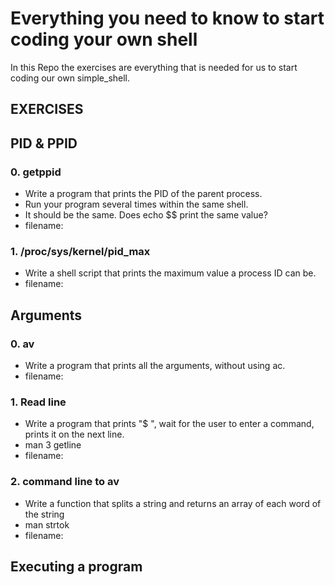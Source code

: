 # Everything you need to know to start coding your own shell

In this Repo  the exercises are everything that is needed for us to start coding our own simple_shell.

## EXERCISES

## PID & PPID

### 0. getppid
- Write a program that prints the PID of the parent process. 
- Run your program several times within the same shell. 
- It should be the same. Does echo $$ print the same value?
- filename: 

### 1. /proc/sys/kernel/pid_max
- Write a shell script that prints the maximum value a process ID can be.
- filename:

## Arguments

### 0. av
- Write a program that prints all the arguments, without using ac.
- filename:

### 1. Read line
- Write a program that prints "$ ", wait for the user to enter a command, prints it on the next line.
- man 3 getline
- filename:

### 2. command line to av
- Write a function that splits a string and returns an array of each word of the string
- man strtok
- filename:

## Executing a program
